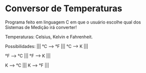 # Conversor de Temperaturas
 Programa feito em linguagem C em que o usuário escolhe qual dos Sistemas de Medição irá converter!

 Temperaturas: Celsius, Kelvin e Fahrenheit.

 Possibilidades:
 ||| °C --> °F |||
 °C -->  K |||
 
 °F --> °C |||
 °F -->  K |||

  K -->  °C |||
 K -->  °F |||
